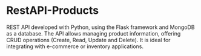 # RestAPI-Products
REST API developed with Python, using the Flask framework and MongoDB as a database. The API allows managing product information, offering CRUD operations (Create, Read, Update and Delete). It is ideal for integrating with e-commerce or inventory applications.
